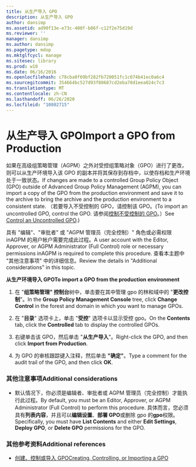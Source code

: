 ```yaml
---
title: 从生产导入 GPO
description: 从生产导入 GPO
author: dansimp
ms.assetid: ad90f13e-e73c-400f-b86f-c12f2e75d19d
ms.reviewer: ''
manager: dansimp
ms.author: dansimp
ms.pagetype: mdop
ms.mktglfcycl: manage
ms.sitesec: library
ms.prod: w10
ms.date: 06/16/2016
ms.openlocfilehash: c78cba0f69bf282fb720051fc1c074b41ec0a6c4
ms.sourcegitcommit: 354664bc527d93f80687cd2eba70d1eea024c7c3
ms.translationtype: MT
ms.contentlocale: zh-CN
ms.lasthandoff: 06/26/2020
ms.locfileid: "10802715"
---
```

# <span data-ttu-id="f04a5-103">从生产导入 GPO</span><span class="sxs-lookup"><span data-stu-id="f04a5-103">Import a GPO from Production</span></span>


<span data-ttu-id="f04a5-104">如果在高级组策略管理（AGPM）之外对受控组策略对象（GPO）进行了更改，则可以从生产环境导入该 GPO 的副本并将其保存到存档中，以使存档和生产环境处于一致状态。</span><span class="sxs-lookup"><span data-stu-id="f04a5-104">If changes are made to a controlled Group Policy Object (GPO) outside of Advanced Group Policy Management (AGPM), you can import a copy of the GPO from the production environment and save it to the archive to bring the archive and the production environment to a consistent state.</span></span> <span data-ttu-id="f04a5-105">（若要导入不受控制的 GPO，请控制该 GPO。</span><span class="sxs-lookup"><span data-stu-id="f04a5-105">(To import an uncontrolled GPO, control the GPO.</span></span> <span data-ttu-id="f04a5-106">请参阅[控制不受控制的 GPO](control-an-uncontrolled-gpo-agpm30ops.md)。）</span><span class="sxs-lookup"><span data-stu-id="f04a5-106">See [Control an Uncontrolled GPO](control-an-uncontrolled-gpo-agpm30ops.md).)</span></span>

<span data-ttu-id="f04a5-107">具有 "编辑"、"审批者" 或 "AGPM 管理员（完全控制）" 角色或必需权限 inAGPM 的用户帐户需要完成此过程。</span><span class="sxs-lookup"><span data-stu-id="f04a5-107">A user account with the Editor, Approver, or AGPM Administrator (Full Control) role or necessary permissions inAGPM is required to complete this procedure.</span></span> <span data-ttu-id="f04a5-108">查看本主题中 "其他注意事项" 中的详细信息。</span><span class="sxs-lookup"><span data-stu-id="f04a5-108">Review the details in "Additional considerations" in this topic.</span></span>

**<span data-ttu-id="f04a5-109">从生产环境导入 GPO</span><span class="sxs-lookup"><span data-stu-id="f04a5-109">To import a GPO from the production environment</span></span>**

1.  <span data-ttu-id="f04a5-110">在 "**组策略管理" 控制台**树中，单击要在其中管理 gpo 的林和域中的 "**更改控制**"。</span><span class="sxs-lookup"><span data-stu-id="f04a5-110">In the **Group Policy Management Console** tree, click **Change Control** in the forest and domain in which you want to manage GPOs.</span></span>

2.  <span data-ttu-id="f04a5-111">在 "**目录**" 选项卡上，单击 "**受控**" 选项卡以显示受控 gpo。</span><span class="sxs-lookup"><span data-stu-id="f04a5-111">On the **Contents** tab, click the **Controlled** tab to display the controlled GPOs.</span></span>

3.  <span data-ttu-id="f04a5-112">右键单击该 GPO，然后单击 "**从生产导入**"。</span><span class="sxs-lookup"><span data-stu-id="f04a5-112">Right-click the GPO, and then click **Import from Production**.</span></span>

4.  <span data-ttu-id="f04a5-113">为 GPO 的审核跟踪键入注释，然后单击 **"确定"**。</span><span class="sxs-lookup"><span data-stu-id="f04a5-113">Type a comment for the audit trail of the GPO, and then click **OK**.</span></span>

### <span data-ttu-id="f04a5-114">其他注意事项</span><span class="sxs-lookup"><span data-stu-id="f04a5-114">Additional considerations</span></span>

-   <span data-ttu-id="f04a5-115">默认情况下，你必须是编辑者、审批者或 AGPM 管理员（完全控制）才能执行此过程。</span><span class="sxs-lookup"><span data-stu-id="f04a5-115">By default, you must be an Editor, Approver, or AGPM Administrator (Full Control) to perform this procedure.</span></span> <span data-ttu-id="f04a5-116">具体而言，您必须具有**列表内容**，并且可以**编辑设置**、**部署 GPO**或删除 gpo 的**gpo**权限。</span><span class="sxs-lookup"><span data-stu-id="f04a5-116">Specifically, you must have **List Contents** and either **Edit Settings**, **Deploy GPO**, or **Delete GPO** permissions for the GPO.</span></span>

### <span data-ttu-id="f04a5-117">其他参考资料</span><span class="sxs-lookup"><span data-stu-id="f04a5-117">Additional references</span></span>

-   [<span data-ttu-id="f04a5-118">创建、控制或导入 GPO</span><span class="sxs-lookup"><span data-stu-id="f04a5-118">Creating, Controlling, or Importing a GPO</span></span>](creating-controlling-or-importing-a-gpo-editor-agpm30ops.md)

 

 





